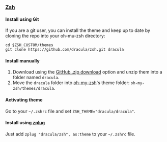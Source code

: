 ### [Zsh](http://zsh.org/)

#### Install using Git

If you are a git user, you can install the theme and keep up to date by cloning the repo into your oh-mu-zsh directory:

    cd $ZSH_CUSTOM/themes
    git clone https://github.com/dracula/zsh.git dracula

#### Install manually

1.  Download using the [GitHub .zip download](https://github.com/dracula/zsh/archive/master.zip) option and unzip them into a folder named `dracula`.
2.  Move the `dracula` folder into [oh-my-zsh](https://github.com/robbyrussell/oh-my-zsh/)'s theme folder: `oh-my-zsh/themes/dracula`.

#### Activating theme

Go to your `~/.zshrc` file and set `ZSH_THEME="dracula/dracula"`.

#### Install using [zplug](https://github.com/zplug/zplug)

Just add `zplug "dracula/zsh", as:theme` to your `~/.zshrc` file.
